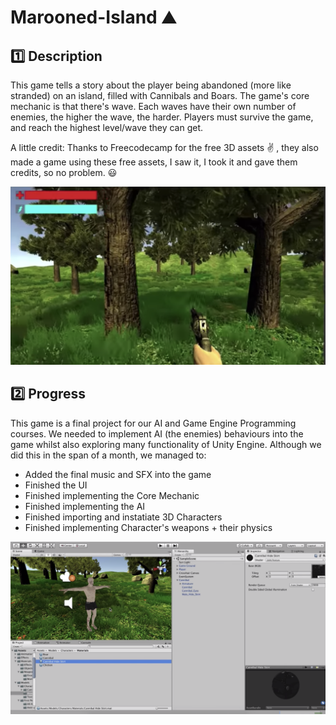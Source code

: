 # Marooned-Island :mountain:
## :one: Description
This game tells a story about the player being abandoned (more like stranded) on an island, filled with Cannibals and Boars. The game's core mechanic is that there's wave. Each waves have their own number of enemies, the higher the wave, the harder. Players must survive the game, and reach the highest level/wave they can get. 

A little credit: Thanks to Freecodecamp for the free 3D assets :v: , they also made a game using these free assets, I saw it, I took it and gave them credits, so no problem. :smiley:

![Gameplay](/game.png)

## :two: Progress
This game is a final project for our AI and Game Engine Programming courses. We needed to implement AI (the enemies) behaviours into the game whilst also exploring many functionality of Unity Engine. Although we did this in the span of a month, we managed to:
* Added the final music and SFX into the game
* Finished the UI
* Finished implementing the Core Mechanic
* Finished implementing the AI
* Finished importing and instatiate 3D Characters
* Finished implementing Character's weapons + their physics

![Inside Look](/Inside.png)

